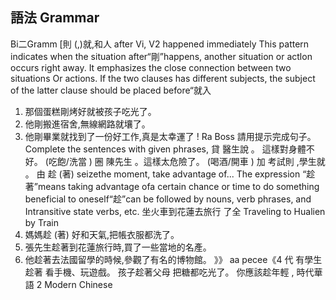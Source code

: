 ## 語法 Grammar
Bi二Gramm
[則 (,)就,和人 after Vi, V2 happened immediately
This pattern indicates when the situation after“剛”happens, another situation or
actlon occurs right away. It emphasizes the close connection between two situations
Or actions. If the two clauses has different subjects, the subject of the latter clause
should be placed before“就入
1. 那個蛋糕剛烤好就被孩子吃光了。
2. 他剛搬進宿舍,無線網路就壤了。
3. 他剛畢業就找到了一份好工作,真是太幸運了 !
Ra Boss
請用提示完成句子。Complete the sentences with given phrases,
貸 醫生說                     。 這樣對身體不好。 (吃飽/洗當 )
圈 陳先生          。這樣太危險了。 (喝酒/開車 )
加 考試則          ,學生就         。
由 趁 (著) seizethe moment, take advantage of...
The expression “趁著”means taking advantage ofa certain chance or time to do
something beneficial to oneself“趁”can be followed by nouns, verb phrases, and
Intransitive state verbs, etc.
坐火車到花蓮去旅行  了全
Traveling to Hualien by Train
1. 媽媽趁 (著) 好和天氣,把帳衣服都洗了。
2. 張先生趁著到花蓮旅行時,買了一些當地的名產。
3. 他趁著去法國留學的時候,參觀了有名的博物館。
》》 aa pecee《4
代 有學生趁著                     看手機、玩遊戲。
 孩子趁著父母                          把糖都吃光了。
 你應該趁年輕 ,
時代華語         2
Modern Chinese
